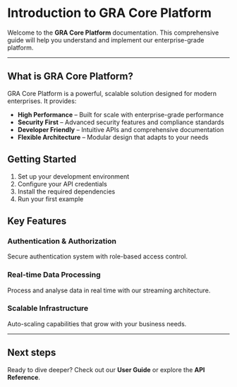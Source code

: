 # Introduction to GRA Core Platform

Welcome to the **GRA Core Platform** documentation. This comprehensive guide will help you understand and implement our enterprise-grade platform.

---

## What is GRA Core Platform?

GRA Core Platform is a powerful, scalable solution designed for modern enterprises. It provides:

- **High Performance** – Built for scale with enterprise-grade performance  
- **Security First** – Advanced security features and compliance standards  
- **Developer Friendly** – Intuitive APIs and comprehensive documentation  
- **Flexible Architecture** – Modular design that adapts to your needs  

## Getting Started

1. Set up your development environment  
2. Configure your API credentials  
3. Install the required dependencies  
4. Run your first example  

## Key Features

### Authentication & Authorization  
Secure authentication system with role-based access control.

### Real-time Data Processing  
Process and analyse data in real time with our streaming architecture.

### Scalable Infrastructure  
Auto-scaling capabilities that grow with your business needs.

---

## Next steps

Ready to dive deeper? Check out our **User Guide** or explore the **API Reference**.
